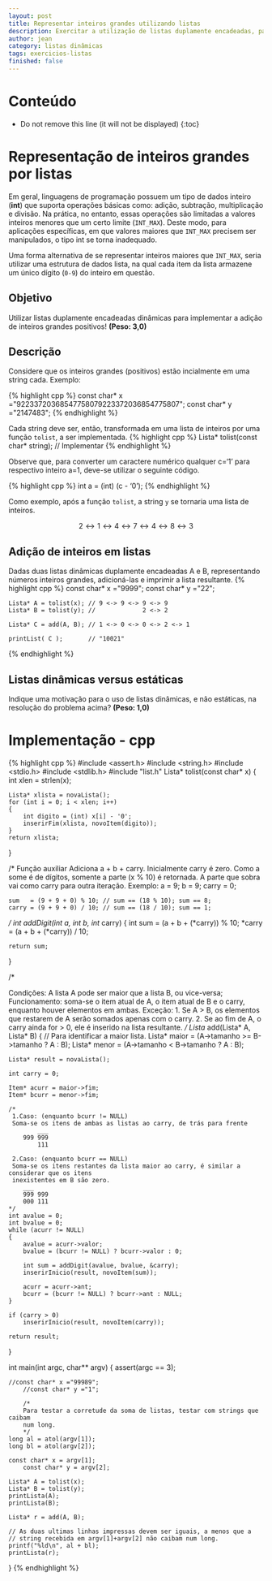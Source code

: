 ```yaml
---
layout: post
title: Representar inteiros grandes utilizando listas
description: Exercitar a utilização de listas duplamente encadeadas, para a representação de inteiros de tamanho arbitário. A operação de adição é ilustrada.
author: jean
category: listas dinâmicas
tags: exercicios-listas
finished: false
---
```


# Conteúdo
* Do not remove this line (it will not be displayed)
{:toc}


# Representação de inteiros grandes por listas

Em geral, linguagens de programação possuem um tipo de dados inteiro (**int**) que suporta operações básicas como: adição, subtração, multiplicação e divisão. Na prática, no entanto, essas operações são limitadas a valores inteiros menores que um certo limite (`INT_MAX`). Deste modo, para aplicações específicas, em que valores maiores que `INT_MAX` precisem ser manipulados, o tipo int se torna inadequado. 

Uma forma alternativa de se representar inteiros maiores que `INT_MAX`, seria utilizar uma estrutura de dados lista, na qual cada item da lista armazene um único dígito (`0-9`) do inteiro em questão.

## Objetivo
Utilizar listas duplamente encadeadas dinâmicas para implementar a adição de inteiros grandes positivos! **(Peso: 3,0)**
  
## Descrição

Considere que os inteiros grandes (positivos) estão incialmente em uma string cada. Exemplo:

{% highlight cpp %}
	const char* x ="92233720368547758079223372036854775807";
	const char* y ="2147483";
{% endhighlight %}	

Cada string deve ser, então, transformada em uma lista de inteiros por uma função `tolist`, a ser implementada.
 {% highlight cpp %} 
	Lista* tolist(const char* string); // Implementar
{% endhighlight %}	

Observe que, para converter um caractere numérico qualquer c=‘1’ para respectivo inteiro a=1, deve-se utilizar o seguinte código.

{% highlight cpp %}
	int a = (int) (c - ‘0’); 
{% endhighlight %}

Como exemplo, após a função `tolist`, a string `y` se tornaria uma lista de inteiros.

$$2 \leftrightarrow 1 \leftrightarrow 4 \leftrightarrow 7 \leftrightarrow 4 \leftrightarrow 8 \leftrightarrow 3 $$


## Adição de inteiros em listas
Dadas duas listas dinâmicas duplamente encadeadas A e B, representando números inteiros grandes, adicioná-las e imprimir a lista resultante.
{% highlight cpp %}
	const char* x ="9999";
	const char* y ="22";
	
	Lista* A = tolist(x); // 9 <-> 9 <-> 9 <-> 9
	Lista* B = tolist(y); //             2 <-> 2
	
	Lista* C = add(A, B); // 1 <-> 0 <-> 0 <-> 2 <-> 1
	
	printList( C );       // "10021"
{% endhighlight %}

## Listas dinâmicas versus estáticas 
Indique uma motivação para o uso de listas dinâmicas, e não estáticas, na resolução do problema acima? **(Peso: 1,0)**


# Implementação - cpp

{% highlight cpp %}
#include <assert.h>
#include <string.h>
#include <stdio.h>
#include <stdlib.h>
#include "list.h"
Lista* tolist(const char* x)
{
	int xlen = strlen(x);

	Lista* xlista = novaLista();
	for (int i = 0; i < xlen; i++)
	{
		int digito = (int) x[i] - '0';
		inserirFim(xlista, novoItem(digito));
	}
	return xlista;
}

/* Função auxiliar
   Adiciona a + b + carry.
   Inicialmente carry é zero.
   Como a some é de dígitos, somente a parte (x % 10) é retornada.
   A parte que sobra vai como carry para outra iteração.
   Exemplo:
   	a = 9;
	b = 9;
	carry = 0;

	sum   = (9 + 9 + 0) % 10; // sum == (18 % 10); sum == 8;
	carry = (9 + 9 + 0) / 10; // sum == (18 / 10); sum == 1;
*/
int addDigit(int a, int b, int* carry)
{
	int sum = (a + b + (*carry)) % 10;
	*carry  = (a + b + (*carry)) / 10;

	return sum;
}


/*

Condições:
	A lista A pode ser maior que a lista B, ou vice-versa;
Funcionamento:
	soma-se o item atual de A, o item atual de B e o carry, enquanto houver elementos em ambas.
Exceção:
	1. Se A > B, os elementos que restarem de A serão somados apenas com o carry.
	2. Se ao fim de A, o carry ainda for > 0, ele é inserido na lista resultante.
*/
Lista* add(Lista* A, Lista* B)
{
	// Para identificar a maior lista.
	Lista* maior = (A->tamanho >= B->tamanho ? A : B);
	Lista* menor = (A->tamanho < B->tamanho ? A : B);

	Lista* result = novaLista();

	int carry = 0;

	Item* acurr = maior->fim;
	Item* bcurr = menor->fim;

	/*
	 1.Caso: (enquanto bcurr != NULL)
	 Soma-se os itens de ambas as listas ao carry, de trás para frente
	 	    ___
	 	999 999
	 	    111

	 2.Caso: (enquanto bcurr == NULL)
	 Soma-se os itens restantes da lista maior ao carry, é similar a considerar que os itens 
	 inexistentes em B são zero.
	 	___   
	 	999 999
	 	000 111
	*/
	int avalue = 0;
	int bvalue = 0;
	while (acurr != NULL)
	{	
		avalue = acurr->valor;
		bvalue = (bcurr != NULL) ? bcurr->valor : 0;
		
		int sum = addDigit(avalue, bvalue, &carry);
		inserirInicio(result, novoItem(sum));
		
		acurr = acurr->ant;
		bcurr = (bcurr != NULL) ? bcurr->ant : NULL;
	}
	
	if (carry > 0)
		inserirInicio(result, novoItem(carry));

	return result;
}

int main(int argc, char** argv)
{
	assert(argc == 3);

	//const char* x ="99989";
     	//const char* y ="1";
     	
     	/*
     	Para testar a corretude da soma de listas, testar com strings que caibam
     	num long.
     	*/
	long al = atol(argv[1]);
	long bl = atol(argv[2]);

	const char* x = argv[1];
     	const char* y = argv[2];

	Lista* A = tolist(x);
	Lista* B = tolist(y);
	printLista(A);
	printLista(B);

	Lista* r = add(A, B);
	
	// As duas ultimas linhas impressas devem ser iguais, a menos que a 
	// string recebida em argv[1]+argv[2] não caibam num long.
	printf("%ld\n", al + bl);
	printLista(r);

}
{% endhighlight %}
 





 
